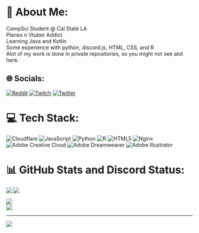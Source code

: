 # 💫 About Me:
CompSci Student @ Cal State LA<br>Planes n Vtuber Addict<br>Learning Java and Kotlin<br>Some experience with python, discord.js, HTML, CSS, and R<br>Alot of my work is done in private repositories, so you might not see alot here.


## 🌐 Socials:
[![Reddit](https://img.shields.io/badge/Reddit-%23FF4500.svg?logo=Reddit&logoColor=white)](https://reddit.com/user/u/gamer1912) [![Twitch](https://img.shields.io/badge/Twitch-%239146FF.svg?logo=Twitch&logoColor=white)](https://twitch.tv/sys_32_) [![Twitter](https://img.shields.io/badge/Twitter-%231DA1F2.svg?logo=Twitter&logoColor=white)](https://twitter.com/@system32vt) 

# 💻 Tech Stack:
![Cloudflare](https://img.shields.io/badge/Cloudflare-F38020?style=for-the-badge&logo=Cloudflare&logoColor=white) ![JavaScript](https://img.shields.io/badge/javascript-%23323330.svg?style=for-the-badge&logo=javascript&logoColor=%23F7DF1E) ![Python](https://img.shields.io/badge/python-3670A0?style=for-the-badge&logo=python&logoColor=ffdd54) ![R](https://img.shields.io/badge/r-%23276DC3.svg?style=for-the-badge&logo=r&logoColor=white) ![HTML5](https://img.shields.io/badge/html5-%23E34F26.svg?style=for-the-badge&logo=html5&logoColor=white) ![Nginx](https://img.shields.io/badge/nginx-%23009639.svg?style=for-the-badge&logo=nginx&logoColor=white) ![Adobe Creative Cloud](https://img.shields.io/badge/Adobe%20Creative%20Cloud-DA1F26.svg?style=for-the-badge&logo=Adobe%20Creative%20Cloud&logoColor=white) ![Adobe Dreamweaver](https://img.shields.io/badge/Adobe%20Dreamweaver-FF61F6.svg?style=for-the-badge&logo=Adobe%20Dreamweaver&logoColor=white) ![Adobe Illustrator](https://img.shields.io/badge/adobe%20illustrator-%23FF9A00.svg?style=for-the-badge&logo=adobe%20illustrator&logoColor=white)
# 📊 GitHub Stats and Discord Status:
<a href="https://discord.com/users/206876754860572674"><img align="left" src="https://lanyard.kyrie25.me/api/206876754860572674"/></a>
![](https://github-readme-stats.vercel.app/api?username=sys-32dev&theme=dark&hide_border=false&include_all_commits=true&count_private=true)

![](https://github-readme-streak-stats.herokuapp.com/?user=sys-32dev&theme=dark&hide_border=false)<br/>
![](https://github-readme-stats.vercel.app/api/top-langs/?username=sys-32dev&theme=dark&hide_border=false&include_all_commits=true&count_private=true&layout=compact)

---
[![](https://visitcount.itsvg.in/api?id=sys-32dev&icon=0&color=0)](https://visitcount.itsvg.in)

<!-- Proudly created with GPRM ( https://gprm.itsvg.in ) -->

